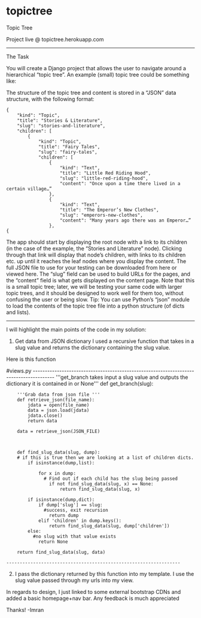 topictree
=========

Topic Tree


Project live @ topictree.herokuapp.com
_____________________________________________________________________________________________________________________________________________________________________________________________


The Task

You will create a Django project that allows the user to navigate around a hierarchical “topic tree”.  An example (small) topic tree could be something like:

The structure of the topic tree and content is stored in a “JSON” data structure, with the following format:
	
	
	{
	    "kind": "Topic",
	    "title": "Stories & Literature",
	    "slug": "stories-and-literature",
	    "children": [
	        {
	            "kind": "Topic",
	            "title": "Fairy Tales",
	            "slug": "fairy-tales",
	            "children": [
	                {
	                    "kind": "Text",
	                    "title": "Little Red Riding Hood",
	                    "slug": "little-red-riding-hood",
	                    "content": "Once upon a time there lived in a certain village…”
	                },
	                {
	                    "kind": "Text",
	                    "title": "The Emperor’s New Clothes",
	                    "slug": "emperors-new-clothes",
	                    "content": "Many years ago there was an Emperor…”
	                },
	{

        
        
The app should start by displaying the root node with a link to its children  (in the case of the example, the “Stories and Literature” node). Clicking through that link will display that node’s children, with links to its children etc. up until it reaches the leaf nodes where you display the content.
The full JSON file to use for your testing can be downloaded from here or viewed here. The “slug” field can be used to build URLs for the pages, and the “content” field is what gets displayed on the content page.
Note that this is a small topic tree; later, we will be testing your same code with larger topic trees, and it should be designed to work well for them too, without confusing the user or being slow.
Tip: You can use Python’s “json” module to load the contents of the topic tree file into a python structure (of dicts and lists).

_____________________________________________________________________________________________________________________________________________________________________________________________



I will highlight the main points of the code in my solution:

1) Get data from JSON dictionary
    I used a recursive function that takes in a slug value and returns the dictionary containing the slug value.
    
Here is this function

#views.py
	---------------------------------------------------------------------------------------
	'''get_branch takes input a slug value and outputs the dictionary it is contained in or None'''
	def get_branch(slug):
	
	
		'''Grab data from json file '''
		def retrieve_json(file_name):
			jdata = open(file_name)
			data = json.load(jdata)
			jdata.close()
			return data
	
		data = retrieve_json(JSON_FILE)
	
	
	  
		def find_slug_data(slug, dump):
	    # if this is true then we are looking at a list of children dicts.
			if isinstance(dump,list):
	
				for x in dump:
				  # Find out if each child has the slug being passed
					if not find_slug_data(slug, x) == None:
						return find_slug_data(slug, x)
						
			if isinstance(dump,dict):
				if dump['slug'] == slug:
				  #success, exit recursion
					return dump
				elif 'children' in dump.keys():
					return find_slug_data(slug, dump['children'])
			else:
			  #no slug with that value exists
				return None
	
		return find_slug_data(slug, data)
	
	-----------------------------------------------------------------

2) I pass the dictionary returned by this function into my template. I use the slug value passed through my urls into my view.

In regards to design, I just linked to some external bootstrap CDNs and added a basic homepage+nav bar.
Any feedback is much appreciated

Thanks!
-Imran


